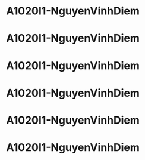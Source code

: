 # A1020I1-NguyenVinhDiem
# A1020I1-NguyenVinhDiem
# A1020I1-NguyenVinhDiem
# A1020I1-NguyenVinhDiem
# A1020I1-NguyenVinhDiem
# A1020I1-NguyenVinhDiem
